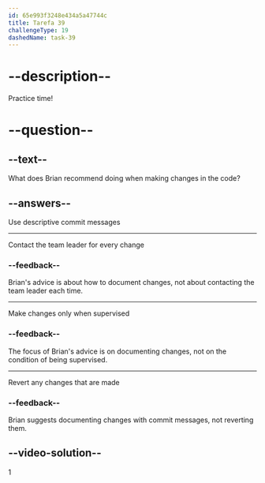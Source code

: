 ```yaml
---
id: 65e993f3248e434a5a47744c
title: Tarefa 39
challengeType: 19
dashedName: task-39
---
```


<!--
AUDIO REFERENCE:
Brian: Good question. When you make changes, you should use descriptive commit messages.
-->

# --description--

Practice time!

# --question--

## --text--

What does Brian recommend doing when making changes in the code?

## --answers--

Use descriptive commit messages

---

Contact the team leader for every change

### --feedback--

Brian's advice is about how to document changes, not about contacting the team leader each time.

---

Make changes only when supervised

### --feedback--

The focus of Brian's advice is on documenting changes, not on the condition of being supervised.

---

Revert any changes that are made

### --feedback--

Brian suggests documenting changes with commit messages, not reverting them.

## --video-solution--

1
